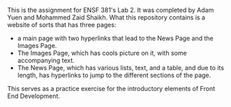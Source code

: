 This is the assignment for ENSF 381's Lab 2. It was completed by Adam Yuen and Mohammed Zaid Shaikh.
What this repository contains is a website of sorts that has three pages: 
- a main page with two hyperlinks that lead to the News Page and the Images Page.
- The Images Page, which has cools picture on it, with some accompanying text.
- The News Page, which has various lists, text, and a table, and due to its length, has hyperlinks to jump to the different sections of the page.

This serves as a practice exercise for the introductory elements of Front End Development. 